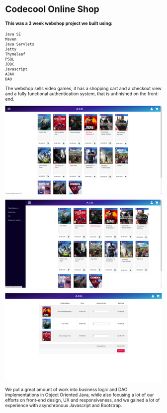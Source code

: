 # Codecool Online Shop
#### This was a 3 week webshop project we built using:
    Java SE
    Maven
    Java Servlets
    Jetty
    Thymeleaf
    PSQL
    JDBC
    Javascript
    AJAX
    DAO
The webshop sells video games, it has a shopping cart and a checkout view and a fully functional authentication system, that is unfinished on the front-end.

![front-page](front-page.png)

![front-page](side-menu.png)

![front-page](cart.png)

We put a great amount of work into business logic and DAO implementations in Object Oriented Java, while also focusing a lot of our efforts on front-end design, UX and responsiveness, and we gained a lot of experience with asynchronous Javascript and Bootstrap.



